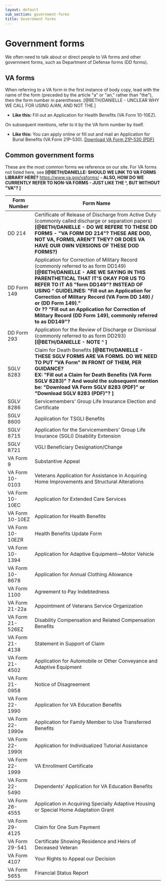 ```yaml
---
layout: default
sub_section: government-forms
title: Government forms
---
```



# Government forms

We often need to talk about or direct people to VA forms and other government forms, such as Department of Defense forms (DD forms). 

## VA forms

When referring to a VA form in the first instance of body copy, lead with the name of the form (preceded by the article "a" or "an," rather than "the"), then the form number in parentheses. [@BETH/DANIELLE - UNCLEAR WHY WE CALL FOR USING A/AN, AND NOT THE.] 

- **Like this:** Fill out an Application for Health Benefits (VA Form 10-10EZ).



On subsequent mentions, refer to it by the VA form number by itself. 

- **Like this:**  You can apply online or fill out and mail an Application for Burial Benefits (VA Form 21P-530). [Download VA Form 21P-530 (PDF)](https://www.vba.va.gov/pubs/forms/VBA-21P-530-ARE.pdf) 



## Common government forms 

These are the most common forms we reference on our site. For VA forms not listed here, see **[@BETH/DANIELLE: SHOULD WE LINK TO VA FORMS LIBRARY HERE?**  https://www.va.gov/vaforms/  **- ALSO, HOW DO WE CURRENTLY REFER TO NON-VA FORMS - JUST LIKE THE ^, BUT WITHOUT "VA"? ]**

| Form Number      | Form Name                                                    |
| ---------------- | ------------------------------------------------------------ |
| DD 214           | Certificate of Release of Discharge from Active Duty (commonly called discharge or separation papers) <br />**[@BETH/DANIELLE - DO WE REFERE TO THESE DD FORMS  - "VA FORM DD 214"? THESE ARE DOD, NOT VA, FORMS, AREN'T THEY? OR DOES VA HAVE OUR OWN VERSIONS OF THESE DOD FORMS?)** |
| DD Form 149      | Application for Correction of Military Record (commonly referred to as form DD149) **[@BETH/DANIELLE - ARE WE SAYING IN THIS PARENTHETICAL THAT IT'S OKAY FOR US TO REFER TO IT AS "form DD149"?  INSTEAD OF USING ^ GUIDELINES: "Fill out an Application for Correction of Military Record (VA Form DD 149)   / or (DD Form 149)."  <br />Or ?? "Fill out an Application for Correction of Military Record (DD Form 149), commonly referred to as DD149"?** |
| DD Form 293      | Application for the Review of Discharge or Dismissal (commonly referred to as form DD293)  **[@BETH/DANIELLE - NOTE ^ ]** |
| SGLV 8283        | Claim for Death Benefits  **[@BETH/DANIELLE - THESE SGLV FORMS ARE VA FORMS. DO WE NEED TO PUT "VA Form" IN FRONT OF THEM, PER GUIDANCE?  <br />EX: "Fill out a Claim for Death Benefits (VA Form SGLV 8283)" ?   And would the subsequent mention be:  "Download VA Form SGLV 8283 (PDF)"  or  "Download SGLV 8283 (PDF)"? ]** |
| SGLV 8286        | Servicemembers' Group Life Insurance Election and Certificate |
| SGLV 8600        | Application for TSGLI Benefits                               |
| SGLV 8715        | Application for the Servicemembers' Group Life Insurance (SGLI) Disability Extension |
| SGLV 8721        | VGLI Beneficiary Designation/Change                          |
| VA Form 9        | Substantive Appeal                                           |
| VA Form 10-0103  | Veterans Application for Assistance in Acquiring Home Improvements and Structural Alterations |
| VA Form 10-10EC  | Application for Extended Care Services                       |
| VA Form 10-10EZ  | Application for Health Benefits                              |
| VA Form 10-10EZR | Health Benefits Update Form                                  |
| VA Form 10-1394  | Application for Adaptive Equipment—Motor Vehicle             |
| VA Form 10-8678  | Application for Annual Clothing Allowance                    |
| VA Form 1100     | Agreement to Pay Indebtedness                                |
| VA Form 21-22a   | Appointment of Veterans Service Organization                 |
| VA Form 21-526EZ | Disability Compensation and Related Compensation Benefits    |
| VA Form 21-4138  | Statement in Support of Claim                                |
| VA Form 21-4502  | Application for Automobile or Other Conveyance and Adaptive Equipment |
| VA Form 21-0958  | Notice of Disagreement                                       |
| VA Form 22-1990  | Application for VA Education Benefits                        |
| VA Form 22-1990e | Application for Family Member to Use Transferred Benefits    |
| VA Form 22-1990t | Application for Individualized Tutorial Assistance           |
| VA Form 22-1999  | VA Enrollment Certificate                                    |
| VA Form 22-5490  | Dependents’ Application for VA Education Benefits            |
| VA Form 26-4555  | Application in Acquiring Specially Adaptive Housing or Special Home Adaptation Grant |
| VA Form 29-4125  | Claim for One Sum Payment                                    |
| VA Form 29-541   | Certificate Showing Residence and Heirs of Deceased Veteran  |
| VA Form 4107     | Your Rights to Appeal our Decision                           |
| VA Form 5655     | Financial Status Report                                      |

